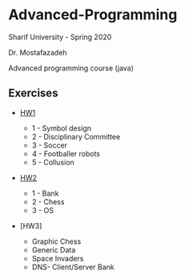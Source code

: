 # Advanced-Programming

Sharif University  - Spring 2020 

Dr. Mostafazadeh

Advanced programming course (java)

## Exercises
  -  [HW1](https://github.com/saaz742/Advanced-Programming/blob/main/Exercises/HW1/%D8%AA%D9%85%D8%B1%DB%8C%D9%86%20%D8%A7%D9%88%D9%84.pdf)
      - 1 - Symbol design
      - 2 - Disciplinary Committee
      - 3 - Soccer
      - 4 - Footballer robots
      - 5 - Collusion
        
  - [HW2](https://github.com/saaz742/Advanced-Programming/blob/main/Exercises/HW2/%D8%AA%D9%85%D8%B1%DB%8C%D9%86%20%D8%AF%D9%88%D9%85.pdf)
      - 1 - Bank
      - 2 - Chess
      - 3 - OS
        
  - [HW3]
      - Graphic Chess
      - Generic Data
      - Space Invaders
      - DNS- Client/Server Bank
